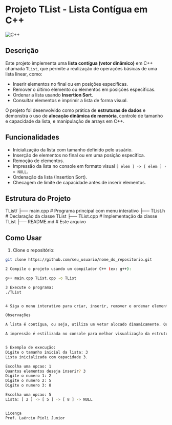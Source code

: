 # Projeto TList - Lista Contígua em C++

![C++](https://img.shields.io/badge/Language-C++-blue) 

## Descrição

Este projeto implementa uma **lista contígua (vetor dinâmico)** em C++ chamada `TList`, que permite a realização de operações básicas de uma lista linear, como:

- Inserir elementos no final ou em posições específicas.
- Remover o último elemento ou elementos em posições específicas.
- Ordenar a lista usando **Insertion Sort**.
- Consultar elementos e imprimir a lista de forma visual.

O projeto foi desenvolvido como prática de **estruturas de dados** e demonstra o uso de **alocação dinâmica de memória**, controle de tamanho e capacidade da lista, e manipulação de arrays em C++.

## Funcionalidades

- Inicialização da lista com tamanho definido pelo usuário.
- Inserção de elementos no final ou em uma posição específica.
- Remoção de elementos.
- Impressão da lista no console em formato visual `[ elem ] -> [ elem ] -> NULL`.
- Ordenação da lista (Insertion Sort).
- Checagem de limite de capacidade antes de inserir elementos.

## Estrutura do Projeto

TList/
├── main.cpp # Programa principal com menu interativo
├── TList.h # Declaração da classe TList
├── TList.cpp # Implementação da classe TList
├── README.md # Este arquivo


## Como Usar

1. Clone o repositório:

```bash
git clone https://github.com/seu_usuario/nome_do_repositorio.git

2 Compile o projeto usando um compilador C++ (ex: g++):

g++ main.cpp TList.cpp -o TList

3 Execute o programa:
./TList


4 Siga o menu interativo para criar, inserir, remover e ordenar elementos na lista.

Observações

A lista é contígua, ou seja, utiliza um vetor alocado dinamicamente. Quando a lista atinge sua capacidade máxima, não é possível inserir novos elementos sem reinicializar.

A impressão é estilizada no console para melhor visualização da estrutura da lista.


5 Exemplo de execução:
Digite o tamanho inicial da lista: 3
Lista inicializada com capacidade 3.

Escolha uma opcao: 1
Quantos elementos deseja inserir? 3
Digite o numero 1: 2
Digite o numero 2: 5
Digite o numero 3: 8

Escolha uma opcao: 5
Lista: [ 2 ] -> [ 5 ] -> [ 8 ] -> NULL


Licença
Prof. Laércio Pioli Junior
